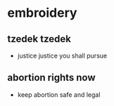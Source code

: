 # embroidery


## tzedek tzedek 
- justice justice you shall pursue  

## abortion rights now
- keep abortion safe and legal  